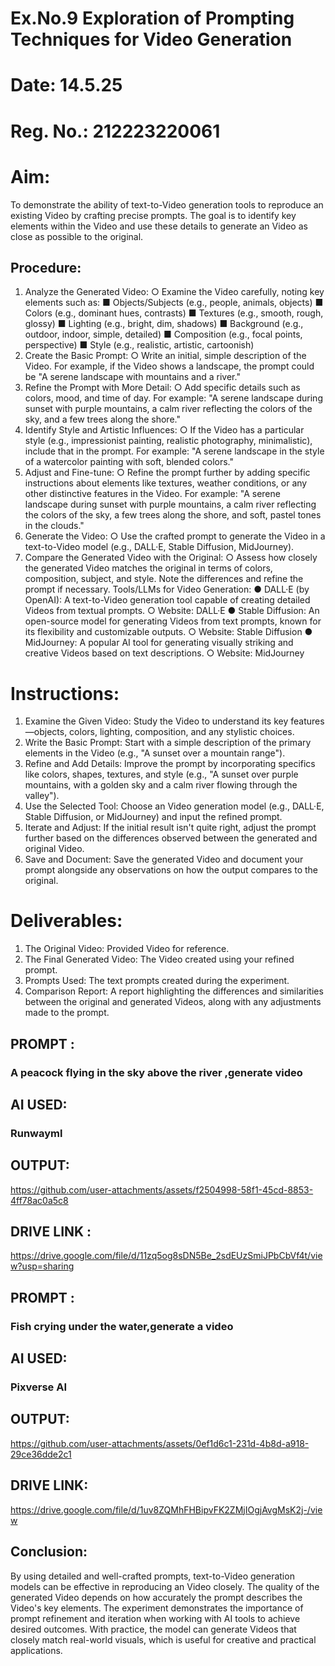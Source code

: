 # Ex.No.9 Exploration of Prompting Techniques for Video Generation

# Date: 14.5.25
# Reg. No.: 212223220061

# Aim:
To demonstrate the ability of text-to-Video generation tools to reproduce an existing Video by crafting precise prompts. The goal is to identify key elements within the Video and use these details to generate an Video as close as possible to the original.
## Procedure:
1.	Analyze the Generated Video:
○	Examine the Video carefully, noting key elements such as:
■	Objects/Subjects (e.g., people, animals, objects)
■	Colors (e.g., dominant hues, contrasts)
■	Textures (e.g., smooth, rough, glossy)
■	Lighting (e.g., bright, dim, shadows)
■	Background (e.g., outdoor, indoor, simple, detailed)
■	Composition (e.g., focal points, perspective)
■	Style (e.g., realistic, artistic, cartoonish)
2.	Create the Basic Prompt:
○	Write an initial, simple description of the Video. For example, if the Video shows a landscape, the prompt could be "A serene landscape with mountains and a river."
3.	Refine the Prompt with More Detail:
○	Add specific details such as colors, mood, and time of day. For example: "A serene landscape during sunset with purple mountains, a calm river reflecting the colors of the sky, and a few trees along the shore."
4.	Identify Style and Artistic Influences:
○	If the Video has a particular style (e.g., impressionist painting, realistic photography, minimalistic), include that in the prompt. For example: "A serene landscape in the style of a watercolor painting with soft, blended colors."
5.	Adjust and Fine-tune:
○	Refine the prompt further by adding specific instructions about elements like textures, weather conditions, or any other distinctive features in the Video. For example: "A serene landscape during sunset with purple mountains, a calm river reflecting the colors of the sky, a few trees along the shore, and soft, pastel tones in the clouds."
6.	Generate the Video:
○	Use the crafted prompt to generate the Video in a text-to-Video model (e.g., DALL·E, Stable Diffusion, MidJourney).
7.	Compare the Generated Video with the Original:
○	Assess how closely the generated Video matches the original in terms of colors, composition, subject, and style. Note the differences and refine the prompt if necessary.
Tools/LLMs for Video Generation:
●	DALL·E (by OpenAI): A text-to-Video generation tool capable of creating detailed Videos from textual prompts.
○	Website: DALL·E
●	Stable Diffusion: An open-source model for generating Videos from text prompts, known for its flexibility and customizable outputs.
○	Website: Stable Diffusion
●	MidJourney: A popular AI tool for generating visually striking and creative Videos based on text descriptions.
○	Website: MidJourney

# Instructions:
1.	Examine the Given Video: Study the Video to understand its key features—objects, colors, lighting, composition, and any stylistic choices.
2.	Write the Basic Prompt: Start with a simple description of the primary elements in the Video (e.g., "A sunset over a mountain range").
3.	Refine and Add Details: Improve the prompt by incorporating specifics like colors, shapes, textures, and style (e.g., "A sunset over purple mountains, with a golden sky and a calm river flowing through the valley").
4.	Use the Selected Tool: Choose an Video generation model (e.g., DALL·E, Stable Diffusion, or MidJourney) and input the refined prompt.
5.	Iterate and Adjust: If the initial result isn't quite right, adjust the prompt further based on the differences observed between the generated and original Video.
6.	Save and Document: Save the generated Video and document your prompt alongside any observations on how the output compares to the original.

# Deliverables:
1.	The Original Video: Provided Video for reference.
2.	The Final Generated Video: The Video created using your refined prompt.
3.	Prompts Used: The text prompts created during the experiment.
4.	Comparison Report: A report highlighting the differences and similarities between the original and generated Videos, along with any adjustments made to the prompt.
## PROMPT :
### A peacock flying  in the sky above the river ,generate video
## AI USED:
### Runwayml
## OUTPUT:
https://github.com/user-attachments/assets/f2504998-58f1-45cd-8853-4ff78ac0a5c8
## DRIVE LINK : 
https://drive.google.com/file/d/11zq5og8sDN5Be_2sdEUzSmiJPbCbVf4t/view?usp=sharing
## PROMPT :
### Fish crying under the water,generate a video
## AI USED:
### Pixverse AI
## OUTPUT:
https://github.com/user-attachments/assets/0ef1d6c1-231d-4b8d-a918-29ce36dde2c1
## DRIVE LINK:
https://drive.google.com/file/d/1uv8ZQMhFHBipvFK2ZMjIOgjAvgMsK2j-/view


## Conclusion:
By using detailed and well-crafted prompts, text-to-Video generation models can be effective in reproducing an Video closely. The quality of the generated Video depends on how accurately the prompt describes the Video's key elements. The experiment demonstrates the importance of prompt refinement and iteration when working with AI tools to achieve desired outcomes. With practice, the model can generate Videos that closely match real-world visuals, which is useful for creative and practical applications.

